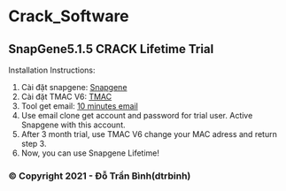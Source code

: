 # Crack_Software

## SnapGene5.1.5 CRACK Lifetime Trial

Installation Instructions:

1. Cài đặt snapgene: [Snapgene](https://www.snapgene.com/free-trial/)
2. Cài đặt TMAC V6: [TMAC](https://technitium.com/tmac/)
3. Tool get email: [10 minutes email](https://10minutemail.com/?lang=vi)
4. Use email clone get account and password for trial user. Active Snapgene with this account.
5. After 3 month trial, use TMAC V6 change your MAC adress and return step 3.
6. Now, you can use Snapgene Lifetime!

### © Copyright 2021 - Đỗ Trần Bình(dtrbinh)
